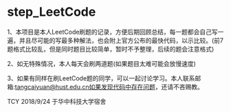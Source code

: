 # step_LeetCode
1、本项目是本人LeetCode刷题的记录，方便后期回顾总结，每一题都会自己写一遍，并且尽可能的写最多种解法，也会附上官方公布的最快代码，以示比较。(前7题格式比较乱，但是同时题目比较简单，暂时不予整理，后续的题会注意格式)

2、如无特殊情况，本人每天会刷两道题(如果题目太难可能会放慢速度)

3、如果有同样在刷LeetCode题的同学，可以一起讨论学习。本人联系邮箱:tangcaiyuan@hust.edu.cn如果发现代码中存在问题，还请不吝赐教。


TCY 2018/9/24 于华中科技大学宿舍
